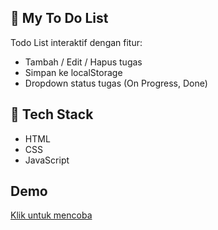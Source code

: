 ## 📝 My To Do List 

Todo List interaktif dengan fitur:
- Tambah / Edit / Hapus tugas
- Simpan ke localStorage
- Dropdown status tugas (On Progress, Done)

## 🔧 Tech Stack
- HTML
- CSS
- JavaScript

##  Demo
[Klik untuk mencoba](https://FelienZ.github.io/LSToDoList/)
